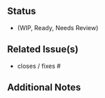 ## Status

* (WIP, Ready, Needs Review)

## Related Issue(s)

* closes / fixes #

## Additional Notes
